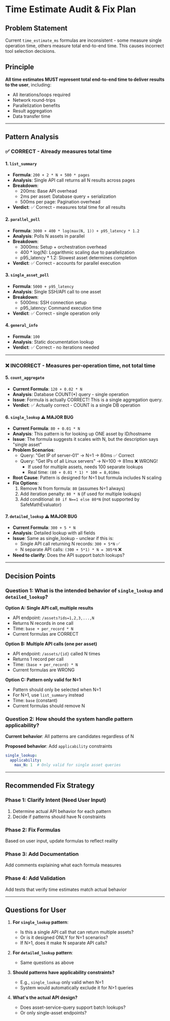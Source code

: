 # Time Estimate Audit & Fix Plan

## Problem Statement
Current `time_estimate_ms` formulas are inconsistent - some measure single operation time, others measure total end-to-end time. This causes incorrect tool selection decisions.

## Principle
**All time estimates MUST represent total end-to-end time to deliver results to the user**, including:
- All iterations/loops required
- Network round-trips
- Parallelization benefits
- Result aggregation
- Data transfer time

---

## Pattern Analysis

### ✅ **CORRECT** - Already measures total time

#### 1. `list_summary`
- **Formula**: `200 + 2 * N + 500 * pages`
- **Analysis**: Single API call returns all N results across pages
- **Breakdown**:
  - 200ms: Base API overhead
  - 2ms per asset: Database query + serialization
  - 500ms per page: Pagination overhead
- **Verdict**: ✅ Correct - measures total time for all results

#### 2. `parallel_poll`
- **Formula**: `3000 + 400 * log(max(N, 1)) + p95_latency * 1.2`
- **Analysis**: Polls N assets in parallel
- **Breakdown**:
  - 3000ms: Setup + orchestration overhead
  - 400 * log(N): Logarithmic scaling due to parallelization
  - p95_latency * 1.2: Slowest asset determines completion
- **Verdict**: ✅ Correct - accounts for parallel execution

#### 3. `single_asset_poll`
- **Formula**: `5000 + p95_latency`
- **Analysis**: Single SSH/API call to one asset
- **Breakdown**:
  - 5000ms: SSH connection setup
  - p95_latency: Command execution time
- **Verdict**: ✅ Correct - single operation only

#### 4. `general_info`
- **Formula**: `100`
- **Analysis**: Static documentation lookup
- **Verdict**: ✅ Correct - no iterations needed

---

### ❌ **INCORRECT** - Measures per-operation time, not total time

#### 5. `count_aggregate`
- **Current Formula**: `120 + 0.02 * N`
- **Analysis**: Database COUNT(*) query - single operation
- **Issue**: Formula is actually CORRECT! This is a single aggregation query.
- **Verdict**: ✅ Actually correct - COUNT is a single DB operation

#### 6. `single_lookup` ⚠️ **MAJOR BUG**
- **Current Formula**: `80 + 0.01 * N`
- **Analysis**: This pattern is for looking up ONE asset by ID/hostname
- **Issue**: The formula suggests it scales with N, but the description says "single asset"
- **Problem Scenarios**:
  - Query: "Get IP of server-01" → N=1 → 80ms ✅ Correct
  - Query: "Get IPs of all Linux servers" → N=100 → 81ms ❌ WRONG!
    - If used for multiple assets, needs 100 separate lookups
    - Real time: `(80 + 0.01 * 1) * 100 = 8,010ms`
- **Root Cause**: Pattern is designed for N=1 but formula includes N scaling
- **Fix Options**:
  1. Remove N from formula: `80` (assumes N=1 always)
  2. Add iteration penalty: `80 * N` (if used for multiple lookups)
  3. Add conditional: `80 if N==1 else 80*N` (not supported by SafeMathEvaluator)

#### 7. `detailed_lookup` ⚠️ **MAJOR BUG**
- **Current Formula**: `300 + 5 * N`
- **Analysis**: Detailed lookup with all fields
- **Issue**: Same as single_lookup - unclear if this is:
  - Single API call returning N records: `300 + 5*N` ✅
  - N separate API calls: `(300 + 5*1) * N = 305*N` ❌
- **Need to clarify**: Does the API support batch lookups?

---

## Decision Points

### Question 1: What is the intended behavior of `single_lookup` and `detailed_lookup`?

**Option A: Single API call, multiple results**
- API endpoint: `/assets?ids=1,2,3,...,N`
- Returns N records in one call
- Time: `base + per_record * N`
- Current formulas are CORRECT

**Option B: Multiple API calls (one per asset)**
- API endpoint: `/assets/{id}` called N times
- Returns 1 record per call
- Time: `(base + per_record) * N`
- Current formulas are WRONG

**Option C: Pattern only valid for N=1**
- Pattern should only be selected when N=1
- For N>1, use `list_summary` instead
- Time: `base` (constant)
- Current formulas should remove N

### Question 2: How should the system handle pattern applicability?

**Current behavior**: All patterns are candidates regardless of N

**Proposed behavior**: Add `applicability` constraints
```yaml
single_lookup:
  applicability:
    max_N: 1  # Only valid for single asset queries
```

---

## Recommended Fix Strategy

### Phase 1: Clarify Intent (Need User Input)
1. Determine actual API behavior for each pattern
2. Decide if patterns should have N constraints

### Phase 2: Fix Formulas
Based on user input, update formulas to reflect reality

### Phase 3: Add Documentation
Add comments explaining what each formula measures

### Phase 4: Add Validation
Add tests that verify time estimates match actual behavior

---

## Questions for User

1. **For `single_lookup` pattern**: 
   - Is this a single API call that can return multiple assets?
   - Or is it designed ONLY for N=1 scenarios?
   - If N>1, does it make N separate API calls?

2. **For `detailed_lookup` pattern**:
   - Same questions as above

3. **Should patterns have applicability constraints?**
   - E.g., `single_lookup` only valid when N=1
   - System would automatically exclude it for N>1 queries

4. **What's the actual API design?**
   - Does asset-service-query support batch lookups?
   - Or only single-asset endpoints?